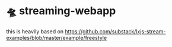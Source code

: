 # 🛸 streaming-webapp

this is heavily based on https://github.com/substack/lxjs-stream-examples/blob/master/example/freestyle
